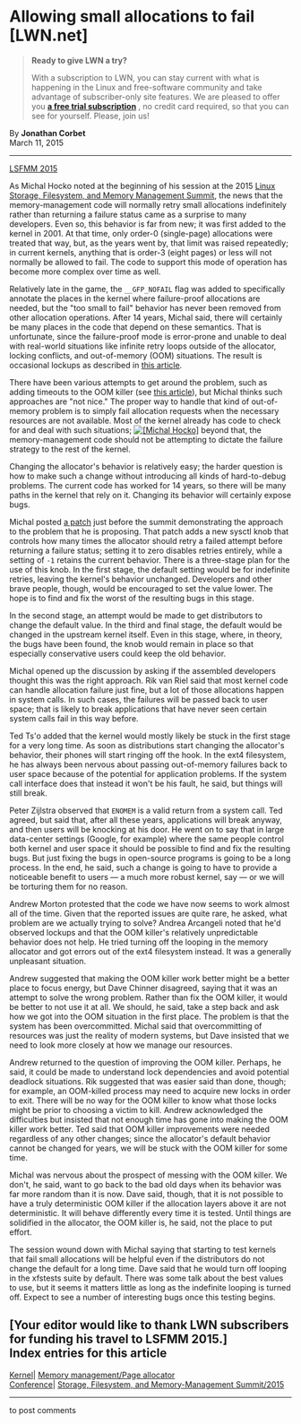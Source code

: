 # Allowing small allocations to fail [LWN.net]

> **Ready to give LWN a try?**
> 
> With a subscription to LWN, you can stay current with what is happening in the Linux and free-software community and take advantage of subscriber-only site features. We are pleased to offer you **[a free trial subscription](https://lwn.net/Promo/nst-trial/claim)** , no credit card required, so that you can see for yourself. Please, join us! 

By **Jonathan Corbet**  
March 11, 2015 

* * *

[LSFMM 2015](/Articles/lsfmm2015/)

As Michal Hocko noted at the beginning of his session at the 2015 [Linux Storage, Filesystem, and Memory Management Summit](http://events.linuxfoundation.org/events/linux-storage-filesystem-and-mm-summit), the news that the memory-management code will normally retry small allocations indefinitely rather than returning a failure status came as a surprise to many developers. Even so, this behavior is far from new; it was first added to the kernel in 2001\. At that time, only order-0 (single-page) allocations were treated that way, but, as the years went by, that limit was raised repeatedly; in current kernels, anything that is order-3 (eight pages) or less will not normally be allowed to fail. The code to support this mode of operation has become more complex over time as well. 

Relatively late in the game, the `__GFP_NOFAIL` flag was added to specifically annotate the places in the kernel where failure-proof allocations are needed, but the "too small to fail" behavior has never been removed from other allocation operations. After 14 years, Michal said, there will certainly be many places in the code that depend on these semantics. That is unfortunate, since the failure-proof mode is error-prone and unable to deal with real-world situations like infinite retry loops outside of the allocator, locking conflicts, and out-of-memory (OOM) situations. The result is occasional lockups as described in [this article](/Articles/627419/). 

There have been various attempts to get around the problem, such as adding timeouts to the OOM killer (see [this article](/Articles/635354/)), but Michal thinks such approaches are "not nice." The proper way to handle that kind of out-of-memory problem is to simply fail allocation requests when the necessary resources are not available. Most of the kernel already has code to check for and deal with such situations; [![\[Michal Hocko\]](https://static.lwn.net/images/conf/2015/lsfmm/MichalHocko-sm.jpg)](/Articles/636053/) beyond that, the memory-management code should not be attempting to dictate the failure strategy to the rest of the kernel. 

Changing the allocator's behavior is relatively easy; the harder question is how to make such a change without introducing all kinds of hard-to-debug problems. The current code has worked for 14 years, so there will be many paths in the kernel that rely on it. Changing its behavior will certainly expose bugs. 

Michal posted [a patch](/Articles/636018/) just before the summit demonstrating the approach to the problem that he is proposing. That patch adds a new sysctl knob that controls how many times the allocator should retry a failed attempt before returning a failure status; setting it to zero disables retries entirely, while a setting of `-1` retains the current behavior. There is a three-stage plan for the use of this knob. In the first stage, the default setting would be for indefinite retries, leaving the kernel's behavior unchanged. Developers and other brave people, though, would be encouraged to set the value lower. The hope is to find and fix the worst of the resulting bugs in this stage. 

In the second stage, an attempt would be made to get distributors to change the default value. In the third and final stage, the default would be changed in the upstream kernel itself. Even in this stage, where, in theory, the bugs have been found, the knob would remain in place so that especially conservative users could keep the old behavior. 

Michal opened up the discussion by asking if the assembled developers thought this was the right approach. Rik van Riel said that most kernel code can handle allocation failure just fine, but a lot of those allocations happen in system calls. In such cases, the failures will be passed back to user space; that is likely to break applications that have never seen certain system calls fail in this way before. 

Ted Ts'o added that the kernel would mostly likely be stuck in the first stage for a very long time. As soon as distributions start changing the allocator's behavior, their phones will start ringing off the hook. In the ext4 filesystem, he has always been nervous about passing out-of-memory failures back to user space because of the potential for application problems. If the system call interface does that instead it won't be his fault, he said, but things will still break. 

Peter Zijlstra observed that `ENOMEM` is a valid return from a system call. Ted agreed, but said that, after all these years, applications will break anyway, and then users will be knocking at his door. He went on to say that in large data-center settings (Google, for example) where the same people control both kernel and user space it should be possible to find and fix the resulting bugs. But just fixing the bugs in open-source programs is going to be a long process. In the end, he said, such a change is going to have to provide a noticeable benefit to users — a much more robust kernel, say — or we will be torturing them for no reason. 

Andrew Morton protested that the code we have now seems to work almost all of the time. Given that the reported issues are quite rare, he asked, what problem are we actually trying to solve? Andrea Arcangeli noted that he'd observed lockups and that the OOM killer's relatively unpredictable behavior does not help. He tried turning off the looping in the memory allocator and got errors out of the ext4 filesystem instead. It was a generally unpleasant situation. 

Andrew suggested that making the OOM killer work better might be a better place to focus energy, but Dave Chinner disagreed, saying that it was an attempt to solve the wrong problem. Rather than fix the OOM killer, it would be better to not use it at all. We should, he said, take a step back and ask how we got into the OOM situation in the first place. The problem is that the system has been overcommitted. Michal said that overcommitting of resources was just the reality of modern systems, but Dave insisted that we need to look more closely at how we manage our resources. 

Andrew returned to the question of improving the OOM killer. Perhaps, he said, it could be made to understand lock dependencies and avoid potential deadlock situations. Rik suggested that was easier said than done, though; for example, an OOM-killed process may need to acquire new locks in order to exit. There will be no way for the OOM killer to know what those locks might be prior to choosing a victim to kill. Andrew acknowledged the difficulties but insisted that not enough time has gone into making the OOM killer work better. Ted said that OOM killer improvements were needed regardless of any other changes; since the allocator's default behavior cannot be changed for years, we will be stuck with the OOM killer for some time. 

Michal was nervous about the prospect of messing with the OOM killer. We don't, he said, want to go back to the bad old days when its behavior was far more random than it is now. Dave said, though, that it is not possible to have a truly deterministic OOM killer if the allocation layers above it are not deterministic. It will behave differently every time it is tested. Until things are solidified in the allocator, the OOM killer is, he said, not the place to put effort. 

The session wound down with Michal saying that starting to test kernels that fail small allocations will be helpful even if the distributors do not change the default for a long time. Dave said that he would turn off looping in the xfstests suite by default. There was some talk about the best values to use, but it seems it matters little as long as the indefinite looping is turned off. Expect to see a number of interesting bugs once this testing begins. 

[Your editor would like to thank LWN subscribers for funding his travel to LSFMM 2015.]  
Index entries for this article  
---  
[Kernel](/Kernel/Index)| [Memory management/Page allocator](/Kernel/Index#Memory_management-Page_allocator)  
[Conference](/Archives/ConferenceIndex/)| [Storage, Filesystem, and Memory-Management Summit/2015](/Archives/ConferenceIndex/#Storage_Filesystem_and_Memory-Management_Summit-2015)  
  


* * *

to post comments 
